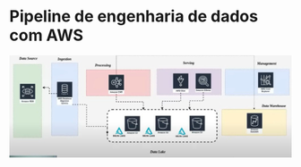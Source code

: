 # Pipeline de engenharia de dados com AWS

![Alt text](./assets/img/arquitetura.jpg?raw=true "Arquitetura pipeline")
